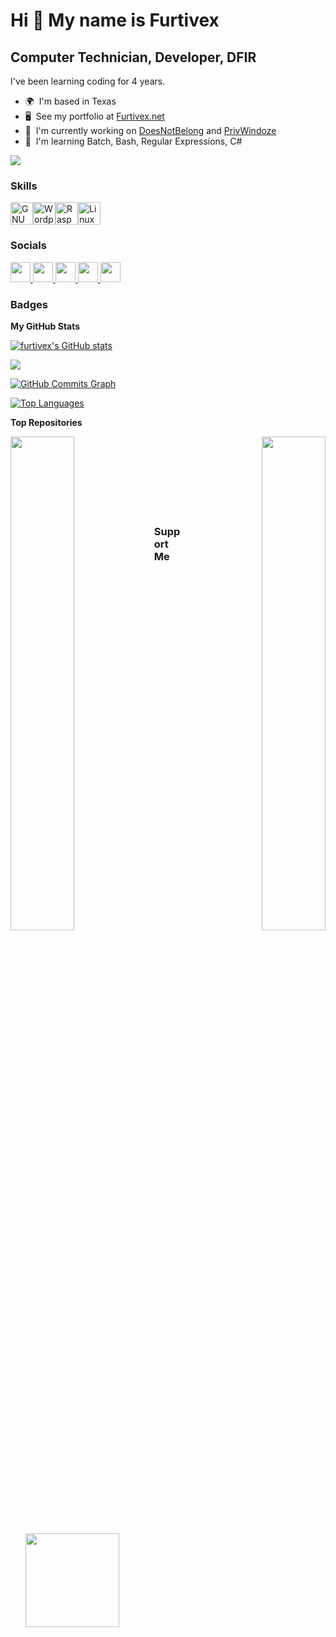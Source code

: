 Hi 👋 My name is Furtivex
=========================

Computer Technician, Developer, DFIR
------------------------------------

I've been learning coding for 4 years.

* 🌍  I'm based in Texas
* 🖥️  See my portfolio at [Furtivex.net](https://furtivex.net)
* 🚀  I'm currently working on [DoesNotBelong](https://furtivex.net/scripts/doesnotbelong/) and [PrivWindoze](https://furtivex.net/scripts/privwindoze/)
* 🧠  I'm learning Batch, Bash, Regular Expressions, C#

<a href="https://www.github.com/furtivex" target="_blank" rel="noreferrer"><img
src="https://img.shields.io/github/followers/furtivex?logo=github&style=for-the-badge&color=0891b2&labelColor=1c1917" /></a>

### Skills


<p align="left">
<a href="https://www.gnu.org/software/bash/" target="_blank" rel="noreferrer"><img src="https://raw.githubusercontent.com/danielcranney/readme-generator/main/public/icons/skills/gnubash.svg" width="36" height="36" alt="GNU Bash" /></a><a href="https://wordpress.com" target="_blank" rel="noreferrer"><img src="https://raw.githubusercontent.com/danielcranney/readme-generator/main/public/icons/skills/wordpress-colored.svg" width="36" height="36" alt="Wordpress" /></a><a href="https://www.raspberrypi.org/" target="_blank" rel="noreferrer"><img src="https://raw.githubusercontent.com/danielcranney/readme-generator/main/public/icons/skills/raspberrypi-colored.svg" width="36" height="36" alt="Raspberry Pi" /></a><a href="https://www.linux.org" target="_blank" rel="noreferrer"><img src="https://raw.githubusercontent.com/danielcranney/readme-generator/main/public/icons/skills/linux-colored.svg" width="36" height="36" alt="Linux" /></a>
</p>


### Socials

<p align="left"> <a href="https://discord.com/users/Furtivex" target="_blank" rel="noreferrer"> <picture> <source media="(prefers-color-scheme: dark)" srcset="https://raw.githubusercontent.com/danielcranney/readme-generator/main/public/icons/socials/discord-dark.svg" /> <source media="(prefers-color-scheme: light)" srcset="https://raw.githubusercontent.com/danielcranney/readme-generator/main/public/icons/socials/discord.svg" /> <img src="https://raw.githubusercontent.com/danielcranney/readme-generator/main/public/icons/socials/discord.svg" width="32" height="32" /> </picture> </a> <a href="https://www.github.com/furtivex" target="_blank" rel="noreferrer"> <picture> <source media="(prefers-color-scheme: dark)" srcset="https://raw.githubusercontent.com/danielcranney/readme-generator/main/public/icons/socials/github-dark.svg" /> <source media="(prefers-color-scheme: light)" srcset="https://raw.githubusercontent.com/danielcranney/readme-generator/main/public/icons/socials/github.svg" /> <img src="https://raw.githubusercontent.com/danielcranney/readme-generator/main/public/icons/socials/github.svg" width="32" height="32" /> </picture> </a> <a href="https://www.instagram.com/furtivex_" target="_blank" rel="noreferrer"> <picture> <source media="(prefers-color-scheme: dark)" srcset="https://raw.githubusercontent.com/danielcranney/readme-generator/main/public/icons/socials/instagram-dark.svg" /> <source media="(prefers-color-scheme: light)" srcset="https://raw.githubusercontent.com/danielcranney/readme-generator/main/public/icons/socials/instagram.svg" /> <img src="https://raw.githubusercontent.com/danielcranney/readme-generator/main/public/icons/socials/instagram.svg" width="32" height="32" /> </picture> </a> <a href="https://www.x.com/furtivex_" target="_blank" rel="noreferrer"> <picture> <source media="(prefers-color-scheme: dark)" srcset="https://raw.githubusercontent.com/danielcranney/readme-generator/main/public/icons/socials/twitter-dark.svg" /> <source media="(prefers-color-scheme: light)" srcset="https://raw.githubusercontent.com/danielcranney/readme-generator/main/public/icons/socials/twitter.svg" /> <img src="https://raw.githubusercontent.com/danielcranney/readme-generator/main/public/icons/socials/twitter.svg" width="32" height="32" /> </picture> </a> <a href="https://www.youtube.com/@Furtivexx" target="_blank" rel="noreferrer"> <picture> <source media="(prefers-color-scheme: dark)" srcset="https://raw.githubusercontent.com/danielcranney/readme-generator/main/public/icons/socials/youtube-dark.svg" /> <source media="(prefers-color-scheme: light)" srcset="https://raw.githubusercontent.com/danielcranney/readme-generator/main/public/icons/socials/youtube.svg" /> <img src="https://raw.githubusercontent.com/danielcranney/readme-generator/main/public/icons/socials/youtube.svg" width="32" height="32" /> </picture> </a></p>

### Badges

<b>My GitHub Stats</b>

<a href="http://www.github.com/furtivex"><img src="https://github-readme-stats.vercel.app/api?username=furtivex&show_icons=true&hide=&count_private=true&title_color=64748b&text_color=ffffff&icon_color=0891b2&bg_color=1c1917&hide_border=true&show_icons=true" alt="furtivex's GitHub stats" /></a>

<a href="http://www.github.com/furtivex"><img src="https://github-readme-streak-stats.herokuapp.com/?user=furtivex&stroke=ffffff&background=1c1917&ring=64748b&fire=64748b&currStreakNum=ffffff&currStreakLabel=64748b&sideNums=ffffff&sideLabels=ffffff&dates=ffffff&hide_border=true" /></a>

<a href="http://www.github.com/furtivex"><img src="https://github-readme-activity-graph.cyclic.app/graph?username=furtivex&bg_color=1c1917&color=ffffff&line=0891b2&point=ffffff&area_color=1c1917&area=true&hide_border=true&custom_title=GitHub%20Commits%20Graph" alt="GitHub Commits Graph" /></a>

<a href="https://www.github.com/furtivex" align="left"><img src="https://github-readme-stats.vercel.app/api/top-langs/?username=furtivex&langs_count=10&title_color=64748b&text_color=ffffff&icon_color=0891b2&bg_color=1c1917&hide_border=true&locale=en&custom_title=Top%20%Languages" alt="Top Languages" /></a>

<b>Top Repositories</b>

<div width="100%" align="center"><a href="https://github.com/furtivex/hosts_adultxxx" align="left"><img align="left" width="45%" src="https://github-readme-stats.vercel.app/api/pin/?username=furtivex&repo=hosts_adultxxx&title_color=64748b&text_color=ffffff&icon_color=0891b2&bg_color=1c1917&hide_border=true&locale=en" /></a><a href="https://github.com/furtivex/FRST-Scraper" align="right"><img align="right" width="45%" src="https://github-readme-stats.vercel.app/api/pin/?username=furtivex&repo=FRST-Scraper&title_color=64748b&text_color=ffffff&icon_color=0891b2&bg_color=1c1917&hide_border=true&locale=en" /></a></div><br /><br /><br /><br /><br /><br /><br />

### Support Me

<ul style="list-style-type: none; margin: 0;">

<li style="display: inline-block; margin-right: 0.25rem;"><a href="https://www.buymeacoffee.com/furtivex"><img src="https://cdn.buymeacoffee.com/buttons/v2/default-yellow.png" width="150"/></a></li>

</ul>
